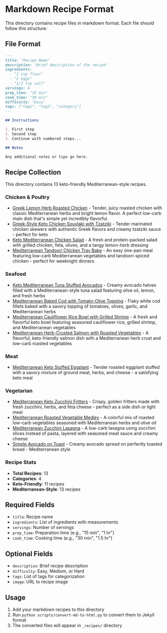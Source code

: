 # Markdown Recipe Format

This directory contains recipe files in markdown format. Each file should follow this structure:

## File Format

```markdown
---
title: "Recipe Name"
description: "Brief description of the recipe"
ingredients:
  - "1 cup flour"
  - "2 eggs"
  - "1/2 tsp salt"
servings: 4
prep_time: "15 min"
cook_time: "30 min"
difficulty: "Easy"
tags: ["tag1", "tag2", "category"]
---

## Instructions

1. First step
2. Second step
3. Continue with numbered steps...

## Notes

Any additional notes or tips go here.
```

## Recipe Collection

This directory contains 13 keto-friendly Mediterranean-style recipes.

### Chicken & Poultry

- [Greek Lemon Herb Roasted Chicken](greek-lemon-herb-roasted-chicken.md) - Tender, juicy roasted chicken with classic Mediterranean herbs and bright lemon flavor. A perfect low-carb main dish that's simple yet incredibly flavorful.
- [Greek-Style Keto Chicken Souvlaki with Tzatziki](greek-style-keto-chicken-souvlaki-tzatziki.md) - Tender marinated chicken skewers with authentic Greek flavors and creamy tzatziki sauce - perfect for keto
- [Keto Mediterranean Chicken Salad](keto-mediterranean-chicken-salad.md) - A fresh and protein-packed salad with grilled chicken, feta, olives, and a tangy lemon-herb dressing
- [Mediterranean Tandoori Chicken Tray Bake](mediterranean-tandoori-chicken-tray-bake.md) - An easy one-pan meal featuring low-carb Mediterranean vegetables and tandoori-spiced chicken - perfect for weeknight dinners

### Seafood

- [Keto Mediterranean Tuna Stuffed Avocados](keto-mediterranean-tuna-stuffed-avocados.md) - Creamy avocado halves filled with a Mediterranean-style tuna salad featuring olive oil, lemon, and fresh herbs
- [Mediterranean Baked Cod with Tomato-Olive Topping](mediterranean-baked-cod-tomato-olive-topping.md) - Flaky white cod fillets baked with a savory topping of tomatoes, olives, garlic, and Mediterranean herbs
- [Mediterranean Cauliflower Rice Bowl with Grilled Shrimp](mediterranean-cauliflower-rice-bowl-grilled-shrimp.md) - A fresh and flavorful keto bowl featuring seasoned cauliflower rice, grilled shrimp, and Mediterranean vegetables
- [Mediterranean Herb-Crusted Salmon with Roasted Vegetables](mediterranean-herb-crusted-salmon-roasted-vegetables.md) - A flavorful, keto-friendly salmon dish with a Mediterranean herb crust and low-carb roasted vegetables

### Meat

- [Mediterranean Keto Stuffed Eggplant](mediterranean-keto-stuffed-eggplant.md) - Tender roasted eggplant stuffed with a savory mixture of ground meat, herbs, and cheese - a satisfying keto meal

### Vegetarian

- [Mediterranean Keto Zucchini Fritters](mediterranean-keto-zucchini-fritters.md) - Crispy, golden fritters made with fresh zucchini, herbs, and feta cheese - perfect as a side dish or light meal
- [Mediterranean Roasted Vegetable Medley](mediterranean-roasted-vegetable-medley.md) - A colorful mix of roasted low-carb vegetables seasoned with Mediterranean herbs and olive oil
- [Mediterranean Zucchini Lasagna](mediterranean-zucchini-lasagna.md) - A low-carb lasagna using zucchini slices instead of pasta, layered with seasoned meat sauce and creamy cheese
- [Simple Avocado on Toast](avocado-toast.md) - Creamy avocado spread on perfectly toasted bread - Mediterranean style

### Recipe Stats

- **Total Recipes**: 13
- **Categories**: 4
- **Keto-Friendly**: 11 recipes
- **Mediterranean-Style**: 13 recipes


## Required Fields

- `title`: Recipe name
- `ingredients`: List of ingredients with measurements
- `servings`: Number of servings
- `prep_time`: Preparation time (e.g., "15 min", "1 hr")
- `cook_time`: Cooking time (e.g., "30 min", "1.5 hr")

## Optional Fields

- `description`: Brief recipe description
- `difficulty`: Easy, Medium, or Hard
- `tags`: List of tags for categorization
- `image`: URL to recipe image

## Usage

1. Add your markdown recipes to this directory
2. Run `python scripts/convert-md-to-html.py` to convert them to Jekyll format
3. The converted files will appear in `_recipes/` directory
